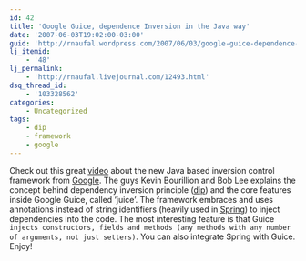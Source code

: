 ```yaml
---
id: 42
title: 'Google Guice, dependence Inversion in the Java way'
date: '2007-06-03T19:02:00-03:00'
guid: 'http://rnaufal.wordpress.com/2007/06/03/google-guice-dependence-inversion-in-the-java-way/'
lj_itemid:
    - '48'
lj_permalink:
    - 'http://rnaufal.livejournal.com/12493.html'
dsq_thread_id:
    - '103328562'
categories:
    - Uncategorized
tags:
    - dip
    - framework
    - google
---
```


Check out this great [video](http://video.google.com/videoplay?docid=6068447410873108038&q=user%3A%22Google+engEDU) about the new Java based inversion control framework from [Google](http://www.google.com). The guys Kevin Bourillion and Bob Lee explains the concept behind dependency inversion principle ([dip](http://en.wikipedia.org/wiki/Dependency_injection)) and the core features inside Google Guice, called ‘juice’. The framework embraces and uses annotations instead of string identifiers (heavily used in [Spring](http://www.springframework.org/)) to inject dependencies into the code. The most interesting feature is that Guice ```injects constructors, fields and methods (any methods with any number of arguments, not just setters)```. You can also integrate Spring with Guice. Enjoy!